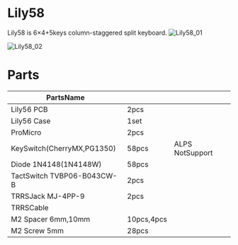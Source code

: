 # Lily58
Lily58 is 6×4+5keys column-staggered split keyboard.
![Lily58_01](https://user-images.githubusercontent.com/6285554/47264498-53384a80-d553-11e8-907a-a03c6f2c5893.JPG)


![Lily58_02](https://user-images.githubusercontent.com/6285554/47281426-0e291c80-d616-11e8-893f-1397cdd0d9b8.png)

# Parts

|PartsName |   |    |
|----------|---|----|
|Lily56 PCB|2pcs||
|Lily56 Case|1set||
|ProMicro|2pcs||
|KeySwitch(CherryMX,PG1350)|58pcs|ALPS NotSupport|
|Diode 1N4148(1N4148W)|58pcs||
|TactSwitch TVBP06-B043CW-B|2pcs||
|TRRSJack MJ-4PP-9|2pcs||
|TRRSCable|||
|M2 Spacer 6mm,10mm|10pcs,4pcs||
|M2 Screw 5mm|28pcs||


